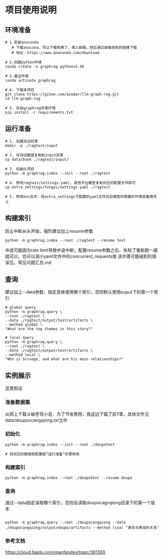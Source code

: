 
# 项目使用说明

## 环境准备
```shell
# 1.安装anaconda
   # 下载anacona，可以下载免费了，填入邮箱，然后通过邮箱收到的链接下载
   # 地址：https://www.anaconda.com/download
   
# 2.创建python环境
conda create -n graphrag python=3.10

# 3.激活环境
conda activate graphrag

# 4. 下载本项目
git clone https://gitee.com/acedar/llm-graph-rag.git
cd llm-graph-rag

# 5. 安装graphrag所需环境
pip install -r requirements.txt
```

## 运行准备
```shell
# 1. 创建测试目录
mkdir -p ./ragtest/input

# 2. 将测试数据复制到input目录
cp data/book ./ragtest/input/

# 3. 初始化项目
python -m graphrag.index --init --root ./ragtest

# 4. 修改ragtest/settings.yaml, 其他平台模型复制对应的配置文件即可
cp extra_settings/tongyi/settings.yaml ./ragtest

# 5. 修改env文件，将extra_settings下配置的yaml文件对应模型所需要的环境变量填写上
```

## 构建索引
防止中断从头开始，强烈建议加上resume参数
```shell
python -m graphrag.index --root ./ragtest --resume test
```
中途可能因为rate limit导致中途中断，配置resume参数之后，失败了重新跑一遍就可以，也可以调小yaml文件中的concurrent_requests值
该步骤可能碰到的错误见，常见问题汇总.md

## 查询
建议加上--data参数，指定具体使用哪个索引，否则默认使用ouput下的第一个索引
```shell
# global query
python -m graphrag.query \
--root ./ragtest \
--data ./ragtest/output/test/artifacts \
--method global \
"What are the top themes in this story?"

# local query
python -m graphrag.query \
--root ./ragtest \
--data ./ragtest/output/test/artifacts \
--method local \
"Who is Scrooge, and what are his main relationships?"
```

## 实例展示
这里假设
### 准备数据集
从网上下载斗破苍穹小说，为了节省费用，我这边下载了前7章，具体文件见data/doupoucangqiong.txt文件


### 初始化
```shell
python -m graphrag.index --init --root ./doupotest

# 将对应的数据和配置按“运行准备”步骤修改
```

### 构建索引
```shell
python -m graphrag.index --root ./doupotest --resume doupo
```

### 查询
通过--data指定读取哪个索引，否则会读取doupocagnqiong目录下的第一个版本
```shell

python -m graphrag.query --root ./doupocangqiong --data ./doupocangqiong/output/doupo/artifacts --method lcoal "萧炎与萧战的关系"
```


### 参考文档
https://cloud.baidu.com/qianfandev/topic/361360
